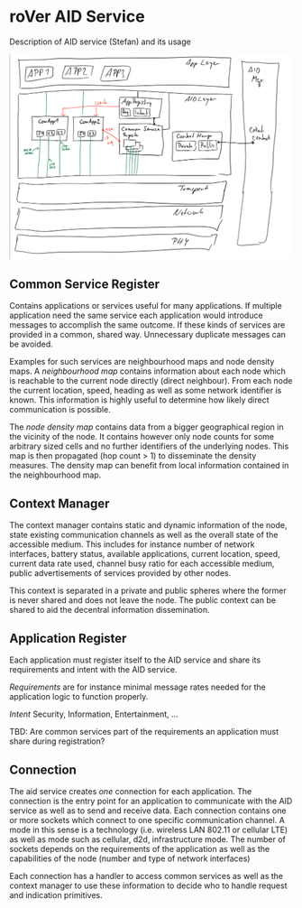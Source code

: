 # roVer AID Service

Description of AID service (Stefan) and its usage

![Aid Service](aid.png)

## Common Service Register

Contains applications or services useful for many applications. If  multiple
application need the same service each application would introduce messages
to accomplish the same outcome. If these kinds of services are provided in
a common, shared way. Unnecessary duplicate messages can be avoided.

Examples for such services are neighbourhood maps and node density maps.
A *neighbourhood map* contains information about each node which is reachable
to the current node directly (direct neighbour). From each node the current
location, speed, heading as well as some network identifier is known.
This information is highly useful to determine how likely direct communication
is possible.

The *node density map* contains data from a bigger geographical region in the vicinity
of the node. It contains however only node counts for some arbitrary sized cells and no
further identifiers of the underlying nodes. This map is then propagated (hop count > 1)
to disseminate the density measures. The density map can benefit from local information
contained in the neighbourhood map.

## Context Manager

The context manager contains static and dynamic information of the node, state
existing communication channels as well as the overall state of the accessible
medium.  This includes for instance number of network interfaces, battery
status, available applications, current location, speed, current data rate
used, channel busy ratio for each accessible medium, public advertisements of
services provided by other nodes.

This context is separated in a private and public spheres where the former is
never shared and does not leave the node. The public context can be shared
to aid the decentral information dissemination.

## Application Register

Each application must register itself to the AID service and share its
requirements and intent with the AID service.

*Requirements* are for instance minimal message rates needed for the application
logic to function properly.

*Intent*  Security, Information, Entertainment, ...

TBD: Are common services part of the requirements an application must share during
registration?

## Connection

The aid service creates *one* connection for each application. The connection is
the entry point for an application to communicate with the AID service as well as
to send and receive data. Each connection contains one or more sockets which
connect to one specific communication channel. A mode in this sense is a
technology (i.e. wireless LAN 802.11 or cellular LTE) as well as mode such as
cellular, d2d, infrastructure mode. The number of sockets depends on the
requirements of the application as well as the capabilities of the node (number
and type of network interfaces)

Each connection has a handler to access common services as well as the
context manager to use these information to decide who to handle request and
indication primitives.
